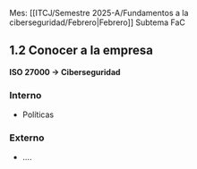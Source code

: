Mes: [[ITCJ/Semestre 2025-A/Fundamentos a la ciberseguridad/Febrero|Febrero]]
Subtema FaC

## 1.2 Conocer a la empresa
**ISO 27000 -> Ciberseguridad**
### Interno
- Políticas
### Externo
- ....
